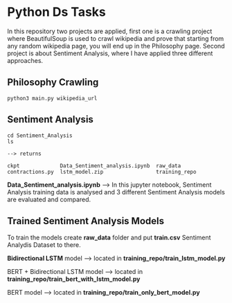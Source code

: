 # Python Ds Tasks

In this repository two projects are applied, first one is a crawling project where BeautifulSoup is used to crawl wikipedia and prove that starting from any random wikipedia page, you will end up in the Philosophy page. Second project is about Sentiment Analysis, where I have applied three different approaches.





## Philosophy Crawling

```
python3 main.py wikipedia_url
```



## Sentiment Analysis

```
cd Sentiment_Analysis
ls

--> returns

ckpt             Data_Sentiment_analysis.ipynb  raw_data
contractions.py  lstm_model.zip                 training_repo
```



**Data\_Sentiment\_analysis.ipynb** -->  In this jupyter notebook, Sentiment Analysis training data is analysed and 3 different Sentiment Analysis models are evaluated and compared.



## Trained Sentiment Analysis Models

To train the models create **raw\_data** folder and put **train.csv** Sentiment Analydis Dataset to there.

**Bidirectional LSTM** model --> located in **training\_repo/train\_lstm\_model.py** 

BERT + Bidirectional LSTM model --> located in **training\_repo/train_bert_with_lstm_model.py** 

BERT model --> located in **training\_repo/train\_only\_bert\_model.py** 
